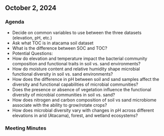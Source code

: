 ## October 2, 2024
### Agenda
- Decide on common variables to use between the three datasets (elevation, pH, etc.)
- Ask what TOC is in atacama soil dataset
- What is the difference between SOC and TOC?
- Potential Questions:
-   How do elevation and temperature impact the bacterial community composition and functional traits in soil vs. sand environments?
-   How do moisture content and relative humidity shape microbial functional diversity in soil vs. sand environments?
-   How does the difference in pH between soil and sand samples affect the diversity and functional capabilities of microbial communities?
- Does the presence or absence of vegetation influence the functional diversity of microbial communities in soil vs. sand?
- How does nitrogen and carbon composition of soil vs sand microbiome associate with the ability to grow/rotate crops?
- How does microbial diversity vary with changes in pH across different elevations in arid (Atacama), forest, and wetland ecosystems?
### Meeting Minutes
